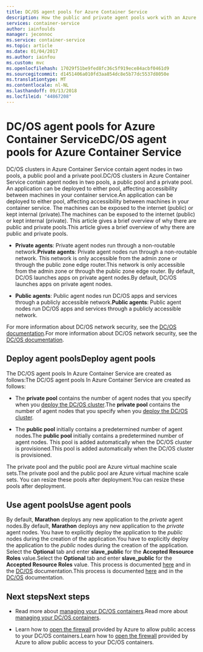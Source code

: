 ```yaml
---
title: DC/OS agent pools for Azure Container Service
description: How the public and private agent pools work with an Azure Container Service DC/OS cluster
services: container-service
author: iainfoulds
manager: jeconnoc
ms.service: container-service
ms.topic: article
ms.date: 01/04/2017
ms.author: iainfou
ms.custom: mvc
ms.openlocfilehash: 17029f51be9fed8fc36c5f919ece84acbf0461d9
ms.sourcegitcommit: d1451406a010fd3aa854dc8e5b77dc5537d8050e
ms.translationtype: MT
ms.contentlocale: nl-NL
ms.lasthandoff: 09/13/2018
ms.locfileid: "44867208"
---
```

# <a name="dcos-agent-pools-for-azure-container-service"></a><span data-ttu-id="8bdc1-103">DC/OS agent pools for Azure Container Service</span><span class="sxs-lookup"><span data-stu-id="8bdc1-103">DC/OS agent pools for Azure Container Service</span></span>
<span data-ttu-id="8bdc1-104">DC/OS clusters in Azure Container Service contain agent nodes in two pools, a public pool and a private pool.</span><span class="sxs-lookup"><span data-stu-id="8bdc1-104">DC/OS clusters in Azure Container Service contain agent nodes in two pools, a public pool and a private pool.</span></span> <span data-ttu-id="8bdc1-105">An application can be deployed to either pool, affecting accessibility between machines in your container service.</span><span class="sxs-lookup"><span data-stu-id="8bdc1-105">An application can be deployed to either pool, affecting accessibility between machines in your container service.</span></span> <span data-ttu-id="8bdc1-106">The machines can be exposed to the internet (public) or kept internal (private).</span><span class="sxs-lookup"><span data-stu-id="8bdc1-106">The machines can be exposed to the internet (public) or kept internal (private).</span></span> <span data-ttu-id="8bdc1-107">This article gives a brief overview of why there are public and private pools.</span><span class="sxs-lookup"><span data-stu-id="8bdc1-107">This article gives a brief overview of why there are public and private pools.</span></span>


* <span data-ttu-id="8bdc1-108">**Private agents**: Private agent nodes run through a non-routable network.</span><span class="sxs-lookup"><span data-stu-id="8bdc1-108">**Private agents**: Private agent nodes run through a non-routable network.</span></span> <span data-ttu-id="8bdc1-109">This network is only accessible from the admin zone or through the public zone edge router.</span><span class="sxs-lookup"><span data-stu-id="8bdc1-109">This network is only accessible from the admin zone or through the public zone edge router.</span></span> <span data-ttu-id="8bdc1-110">By default, DC/OS launches apps on private agent nodes.</span><span class="sxs-lookup"><span data-stu-id="8bdc1-110">By default, DC/OS launches apps on private agent nodes.</span></span> 

* <span data-ttu-id="8bdc1-111">**Public agents**: Public agent nodes run DC/OS apps and services through a publicly accessible network.</span><span class="sxs-lookup"><span data-stu-id="8bdc1-111">**Public agents**: Public agent nodes run DC/OS apps and services through a publicly accessible network.</span></span> 

<span data-ttu-id="8bdc1-112">For more information about DC/OS network security, see the [DC/OS documentation](https://dcos.io/docs/1.8/administration/securing-your-cluster/).</span><span class="sxs-lookup"><span data-stu-id="8bdc1-112">For more information about DC/OS network security, see the [DC/OS documentation](https://dcos.io/docs/1.8/administration/securing-your-cluster/).</span></span>

## <a name="deploy-agent-pools"></a><span data-ttu-id="8bdc1-113">Deploy agent pools</span><span class="sxs-lookup"><span data-stu-id="8bdc1-113">Deploy agent pools</span></span>

<span data-ttu-id="8bdc1-114">The DC/OS agent pools In Azure Container Service are created as follows:</span><span class="sxs-lookup"><span data-stu-id="8bdc1-114">The DC/OS agent pools In Azure Container Service are created as follows:</span></span>

* <span data-ttu-id="8bdc1-115">The **private pool** contains the number of agent nodes that you specify when you [deploy the DC/OS cluster](container-service-deployment.md).</span><span class="sxs-lookup"><span data-stu-id="8bdc1-115">The **private pool** contains the number of agent nodes that you specify when you [deploy the DC/OS cluster](container-service-deployment.md).</span></span> 

* <span data-ttu-id="8bdc1-116">The **public pool** initially contains a predetermined number of agent nodes.</span><span class="sxs-lookup"><span data-stu-id="8bdc1-116">The **public pool** initially contains a predetermined number of agent nodes.</span></span> <span data-ttu-id="8bdc1-117">This pool is added automatically when the DC/OS cluster is provisioned.</span><span class="sxs-lookup"><span data-stu-id="8bdc1-117">This pool is added automatically when the DC/OS cluster is provisioned.</span></span>

<span data-ttu-id="8bdc1-118">The private pool and the public pool are Azure virtual machine scale sets.</span><span class="sxs-lookup"><span data-stu-id="8bdc1-118">The private pool and the public pool are Azure virtual machine scale sets.</span></span> <span data-ttu-id="8bdc1-119">You can resize these pools after deployment.</span><span class="sxs-lookup"><span data-stu-id="8bdc1-119">You can resize these pools after deployment.</span></span>

## <a name="use-agent-pools"></a><span data-ttu-id="8bdc1-120">Use agent pools</span><span class="sxs-lookup"><span data-stu-id="8bdc1-120">Use agent pools</span></span>
<span data-ttu-id="8bdc1-121">By default, **Marathon** deploys any new application to the *private* agent nodes.</span><span class="sxs-lookup"><span data-stu-id="8bdc1-121">By default, **Marathon** deploys any new application to the *private* agent nodes.</span></span> <span data-ttu-id="8bdc1-122">You have to explicitly deploy the application to the *public* nodes during the creation of the application.</span><span class="sxs-lookup"><span data-stu-id="8bdc1-122">You have to explicitly deploy the application to the *public* nodes during the creation of the application.</span></span> <span data-ttu-id="8bdc1-123">Select the **Optional** tab and enter **slave_public** for the **Accepted Resource Roles** value.</span><span class="sxs-lookup"><span data-stu-id="8bdc1-123">Select the **Optional** tab and enter **slave_public** for the **Accepted Resource Roles** value.</span></span> <span data-ttu-id="8bdc1-124">This process is documented [here](container-service-mesos-marathon-ui.md#deploy-a-docker-formatted-container) and in the [DC/OS](https://dcos.io/docs/1.7/administration/installing/custom/create-public-agent/) documentation.</span><span class="sxs-lookup"><span data-stu-id="8bdc1-124">This process is documented [here](container-service-mesos-marathon-ui.md#deploy-a-docker-formatted-container) and in the [DC/OS](https://dcos.io/docs/1.7/administration/installing/custom/create-public-agent/) documentation.</span></span>

## <a name="next-steps"></a><span data-ttu-id="8bdc1-125">Next steps</span><span class="sxs-lookup"><span data-stu-id="8bdc1-125">Next steps</span></span>
* <span data-ttu-id="8bdc1-126">Read more about [managing your DC/OS containers](container-service-mesos-marathon-ui.md).</span><span class="sxs-lookup"><span data-stu-id="8bdc1-126">Read more about [managing your DC/OS containers](container-service-mesos-marathon-ui.md).</span></span>

* <span data-ttu-id="8bdc1-127">Learn how to [open the firewall](container-service-enable-public-access.md) provided by Azure to allow public access to your DC/OS containers.</span><span class="sxs-lookup"><span data-stu-id="8bdc1-127">Learn how to [open the firewall](container-service-enable-public-access.md) provided by Azure to allow public access to your DC/OS containers.</span></span>

